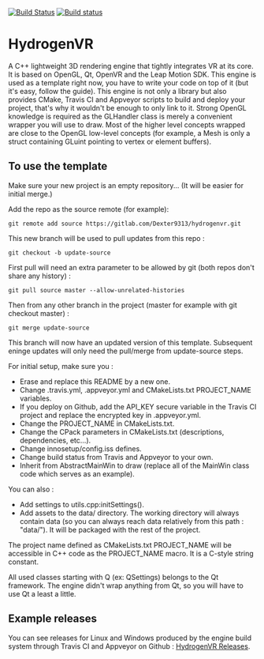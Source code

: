 [![Build Status](https://travis-ci.org/Dexter9313/HydrogenVR-mirror.svg?branch=master)](https://travis-ci.org/Dexter9313/HydrogenVR-mirror)
[![Build status](https://ci.appveyor.com/api/projects/status/i44acm08ah869xdg/branch/master?svg=true)](https://ci.appveyor.com/project/Dexter9313/hydrogenvr-mirror/branch/master)

# HydrogenVR

A C++ lightweight 3D rendering engine that tightly integrates VR at its core. It is based on OpenGL, Qt, OpenVR and the Leap Motion SDK.
This engine is used as a template right now, you have to write your code on top of it (but it's easy, follow the guide). This engine is not only a library but also provides CMake, Travis CI and Appveyor scripts to build and deploy your project, that's why it wouldn't be enough to only link to it.
Strong OpenGL knowledge is required as the GLHandler class is merely a convenient wrapper you will use to draw. Most of the higher level concepts wrapped are close to the OpenGL low-level concepts (for example, a Mesh is only a struct containing GLuint pointing to vertex or element buffers).

## To use the template

Make sure your new project is an empty repository... (It will be easier for initial merge.)

Add the repo as the source remote (for example):

	git remote add source https://gitlab.com/Dexter9313/hydrogenvr.git

This new branch will be used to pull updates from this repo :

	git checkout -b update-source

First pull will need an extra parameter to be allowed by git (both repos don't share any history) :

	git pull source master --allow-unrelated-histories

Then from any other branch in the project (master for example with git checkout master) :

	git merge update-source

This branch will now have an updated version of this template. Subsequent eninge updates will only need the pull/merge from update-source steps.


For initial setup, make sure you :

* Erase and replace this README by a new one.
* Change .travis.yml, .appveyor.yml and CMakeLists.txt PROJECT_NAME variables.
* If you deploy on Github, add the API_KEY secure variable in the Travis CI project and replace the encrypted key in .appveyor.yml.
* Change the PROJECT_NAME in CMakeLists.txt.
* Change the CPack parameters in CMakeLists.txt (descriptions, dependencies, etc...).
* Change innosetup/config.iss defines.
* Change build status from Travis and Appveyor to your own.
* Inherit from AbstractMainWin to draw (replace all of the MainWin class code which serves as an example).

You can also :
* Add settings to utils.cpp:initSettings().
* Add assets to the data/ directory. The working directory will always contain data (so you can always reach data relatively from this path : "data/"). It will be packaged with the rest of the project.

The project name defined as CMakeLists.txt PROJECT_NAME will be accessible in C++ code as the PROJECT_NAME macro. It is a C-style string constant.

All used classes starting with Q (ex: QSettings) belongs to the Qt framework. The engine didn't wrap anything from Qt, so you will have to use Qt a least a little.

## Example releases

You can see releases for Linux and Windows produced by the engine build system through Travis CI and Appveyor on Github : [HydrogenVR Releases](https://github.com/Dexter9313/HydrogenVR-mirror/releases).
